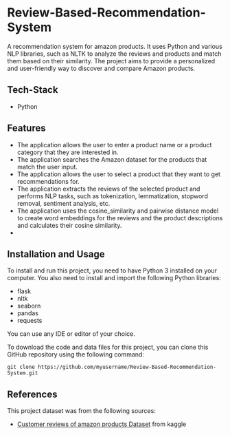 # Review-Based-Recommendation-System

A recommendation system for amazon products.
It uses Python and various NLP libraries, such as NLTK to analyze the reviews and products and match them based on their similarity. The project aims to provide a personalized and user-friendly way to discover and compare Amazon products.

## Tech-Stack

- Python

## Features

- The application allows the user to enter a product name or a product category that they are interested in.
- The application searches the Amazon dataset for the products that match the user input.
- The application allows the user to select a product that they want to get recommendations for.
- The application extracts the reviews of the selected product and performs NLP tasks, such as tokenization, lemmatization, stopword removal, sentiment analysis, etc.
- The application uses the cosine_similarity and pairwise distance model to create word embeddings for the reviews and the product descriptions and calculates their cosine similarity.
- 
## Installation and Usage

To install and run this project, you need to have Python 3 installed on your computer. You also need to install and import the following Python libraries:

- flask
- nltk
- seaborn
- pandas
- requests

You can use any IDE or editor of your choice.

To download the code and data files for this project, you can clone this GitHub repository using the following command:

```git clone https://github.com/myusername/Review-Based-Recommendation-System.git```

## References

This project dataset was from the following sources:

- [Customer reviews of amazon products Dataset](https://www.kaggle.com/datasets/datafiniti/consumer-reviews-of-amazon-products/data) from kaggle

